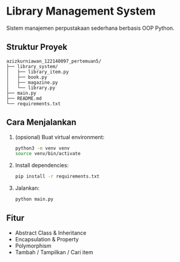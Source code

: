 # Library Management System

Sistem manajemen perpustakaan sederhana berbasis OOP Python.

## Struktur Proyek
```
azizkurniawan_122140097_pertemuan5/
├── library_system/
│   ├── library_item.py
│   ├── book.py
│   ├── magazine.py
│   └── library.py
├── main.py
├── README.md
└── requirements.txt

````

## Cara Menjalankan

1. (opsional) Buat virtual environment:
   ```bash
   python3 -m venv venv
   source venv/bin/activate
   ````

2. Install dependencies:

   ```bash
   pip install -r requirements.txt
   ```

3. Jalankan:

   ```bash
   python main.py
   ```

## Fitur

* Abstract Class & Inheritance
* Encapsulation & Property
* Polymorphism
* Tambah / Tampilkan / Cari item